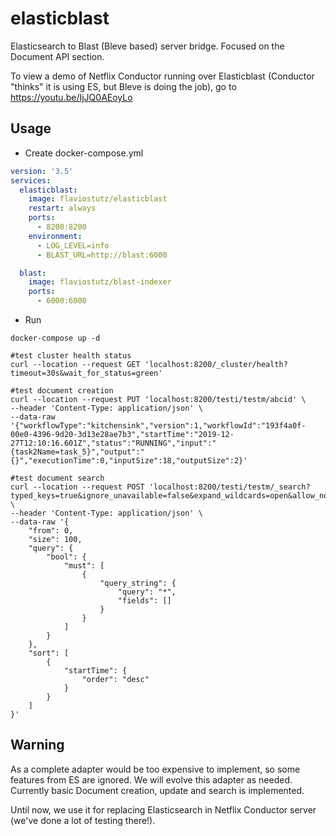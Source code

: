 # elasticblast
Elasticsearch to Blast (Bleve based) server bridge. Focused on the Document API section.

To view a demo of Netflix Conductor running over Elasticblast (Conductor "thinks" it is using ES, but Bleve is doing the job), go to https://youtu.be/IjJQ0AEoyLo

## Usage

* Create docker-compose.yml

```yml
version: '3.5'
services:
  elasticblast:
    image: flaviostutz/elasticblast
    restart: always
    ports:
      - 8200:8200
    environment:
      - LOG_LEVEL=info
      - BLAST_URL=http://blast:6000

  blast:
    image: flaviostutz/blast-indexer
    ports:
      - 6000:6000
```

* Run 

```shell
docker-compose up -d

#test cluster health status
curl --location --request GET 'localhost:8200/_cluster/health?timeout=30s&wait_for_status=green'

#test document creation
curl --location --request PUT 'localhost:8200/testi/testm/abcid' \
--header 'Content-Type: application/json' \
--data-raw '{"workflowType":"kitchensink","version":1,"workflowId":"193f4a0f-00e0-4396-9d20-3d13e28ae7b3","startTime":"2019-12-27T12:10:16.601Z","status":"RUNNING","input":"{task2Name=task_5}","output":"{}","executionTime":0,"inputSize":18,"outputSize":2}'

#test document search
curl --location --request POST 'localhost:8200/testi/testm/_search?typed_keys=true&ignore_unavailable=false&expand_wildcards=open&allow_no_indices=true&search_type=query_then_fetch&batched_reduce_size=512' \
--header 'Content-Type: application/json' \
--data-raw '{
    "from": 0,
    "size": 100,
    "query": {
        "bool": {
            "must": [
                {
                    "query_string": {
                        "query": "*",
                        "fields": []
                    }
                }
            ]
        }
    },
    "sort": [
        {
            "startTime": {
                "order": "desc"
            }
        }
    ]
}'
```

## Warning

As a complete adapter would be too expensive to implement, so some features from ES are ignored. We will evolve this adapter as needed. Currently basic Document creation, update and search is implemented.

Until now, we use it for replacing Elasticsearch in Netflix Conductor server (we've done a lot of testing there!).
